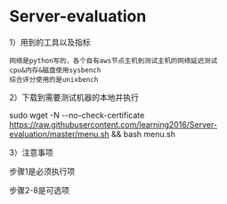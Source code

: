 # Server-evaluation

1）用到的工具以及指标

    网络是python写的，各个自有aws节点主机到测试主机的网络延迟测试
    cpu&内存&磁盘使用sysbench
    综合评分使用的是unixbench

2）下载到需要测试机器的本地并执行

sudo  wget  -N  --no-check-certificate  https://raw.githubusercontent.com/learning2016/Server-evaluation/master/menu.sh && bash  menu.sh

3）注意事项

步骤1是必须执行项

步骤2-8是可选项
